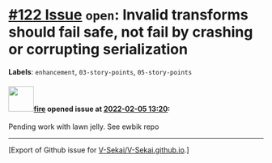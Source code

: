 # [\#122 Issue](https://github.com/V-Sekai/V-Sekai.github.io/issues/122) `open`: Invalid transforms should fail safe, not fail by crashing or corrupting serialization
**Labels**: `enhancement`, `03-story-points`, `05-story-points`


#### <img src="https://avatars.githubusercontent.com/u/32321?u=c2e06a3d2b49a467aa907e54aa259516440267cc&v=4" width="50">[fire](https://github.com/fire) opened issue at [2022-02-05 13:20](https://github.com/V-Sekai/V-Sekai.github.io/issues/122):

Pending work with lawn jelly. See ewbik repo




-------------------------------------------------------------------------------



[Export of Github issue for [V-Sekai/V-Sekai.github.io](https://github.com/V-Sekai/V-Sekai.github.io).]
